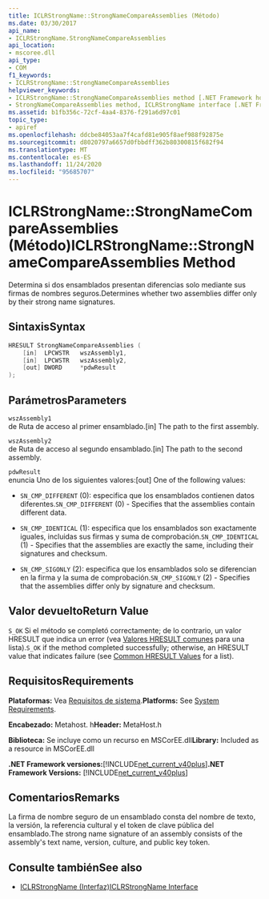 ```yaml
---
title: ICLRStrongName::StrongNameCompareAssemblies (Método)
ms.date: 03/30/2017
api_name:
- ICLRStrongName.StrongNameCompareAssemblies
api_location:
- mscoree.dll
api_type:
- COM
f1_keywords:
- ICLRStrongName::StrongNameCompareAssemblies
helpviewer_keywords:
- ICLRStrongName::StrongNameCompareAssemblies method [.NET Framework hosting]
- StrongNameCompareAssemblies method, ICLRStrongName interface [.NET Framework hosting]
ms.assetid: b1fb356c-72cf-4aa4-8376-f291a6d97c01
topic_type:
- apiref
ms.openlocfilehash: ddcbe84053aa7f4cafd81e905f8aef988f92875e
ms.sourcegitcommit: d8020797a6657d0fbbdff362b80300815f682f94
ms.translationtype: MT
ms.contentlocale: es-ES
ms.lasthandoff: 11/24/2020
ms.locfileid: "95685707"
---
```

# <a name="iclrstrongnamestrongnamecompareassemblies-method"></a><span data-ttu-id="8f44a-102">ICLRStrongName::StrongNameCompareAssemblies (Método)</span><span class="sxs-lookup"><span data-stu-id="8f44a-102">ICLRStrongName::StrongNameCompareAssemblies Method</span></span>

<span data-ttu-id="8f44a-103">Determina si dos ensamblados presentan diferencias solo mediante sus firmas de nombres seguros.</span><span class="sxs-lookup"><span data-stu-id="8f44a-103">Determines whether two assemblies differ only by their strong name signatures.</span></span>  
  
## <a name="syntax"></a><span data-ttu-id="8f44a-104">Sintaxis</span><span class="sxs-lookup"><span data-stu-id="8f44a-104">Syntax</span></span>  
  
```cpp  
HRESULT StrongNameCompareAssemblies (  
    [in]  LPCWSTR   wszAssembly1,  
    [in]  LPCWSTR   wszAssembly2,  
    [out] DWORD     *pdwResult  
);  
```  
  
## <a name="parameters"></a><span data-ttu-id="8f44a-105">Parámetros</span><span class="sxs-lookup"><span data-stu-id="8f44a-105">Parameters</span></span>  

 `wszAssembly1`  
 <span data-ttu-id="8f44a-106">de Ruta de acceso al primer ensamblado.</span><span class="sxs-lookup"><span data-stu-id="8f44a-106">[in] The path to the first assembly.</span></span>  
  
 `wszAssembly2`  
 <span data-ttu-id="8f44a-107">de Ruta de acceso al segundo ensamblado.</span><span class="sxs-lookup"><span data-stu-id="8f44a-107">[in] The path to the second assembly.</span></span>  
  
 `pdwResult`  
 <span data-ttu-id="8f44a-108">enuncia Uno de los siguientes valores:</span><span class="sxs-lookup"><span data-stu-id="8f44a-108">[out] One of the following values:</span></span>  
  
- <span data-ttu-id="8f44a-109">`SN_CMP_DIFFERENT` (0): especifica que los ensamblados contienen datos diferentes.</span><span class="sxs-lookup"><span data-stu-id="8f44a-109">`SN_CMP_DIFFERENT` (0) - Specifies that the assemblies contain different data.</span></span>  
  
- <span data-ttu-id="8f44a-110">`SN_CMP_IDENTICAL` (1): especifica que los ensamblados son exactamente iguales, incluidas sus firmas y suma de comprobación.</span><span class="sxs-lookup"><span data-stu-id="8f44a-110">`SN_CMP_IDENTICAL` (1) - Specifies that the assemblies are exactly the same, including their signatures and checksum.</span></span>  
  
- <span data-ttu-id="8f44a-111">`SN_CMP_SIGONLY` (2): especifica que los ensamblados solo se diferencian en la firma y la suma de comprobación.</span><span class="sxs-lookup"><span data-stu-id="8f44a-111">`SN_CMP_SIGONLY` (2) - Specifies that the assemblies differ only by signature and checksum.</span></span>  
  
## <a name="return-value"></a><span data-ttu-id="8f44a-112">Valor devuelto</span><span class="sxs-lookup"><span data-stu-id="8f44a-112">Return Value</span></span>  

 <span data-ttu-id="8f44a-113">`S_OK` Si el método se completó correctamente; de lo contrario, un valor HRESULT que indica un error (vea [Valores HRESULT comunes](/windows/win32/seccrypto/common-hresult-values) para una lista).</span><span class="sxs-lookup"><span data-stu-id="8f44a-113">`S_OK` if the method completed successfully; otherwise, an HRESULT value that indicates failure (see [Common HRESULT Values](/windows/win32/seccrypto/common-hresult-values) for a list).</span></span>  
  
## <a name="requirements"></a><span data-ttu-id="8f44a-114">Requisitos</span><span class="sxs-lookup"><span data-stu-id="8f44a-114">Requirements</span></span>  

 <span data-ttu-id="8f44a-115">**Plataformas:** Vea [Requisitos de sistema](../../get-started/system-requirements.md).</span><span class="sxs-lookup"><span data-stu-id="8f44a-115">**Platforms:** See [System Requirements](../../get-started/system-requirements.md).</span></span>  
  
 <span data-ttu-id="8f44a-116">**Encabezado:** Metahost. h</span><span class="sxs-lookup"><span data-stu-id="8f44a-116">**Header:** MetaHost.h</span></span>  
  
 <span data-ttu-id="8f44a-117">**Biblioteca:** Se incluye como un recurso en MSCorEE.dll</span><span class="sxs-lookup"><span data-stu-id="8f44a-117">**Library:** Included as a resource in MSCorEE.dll</span></span>  
  
 <span data-ttu-id="8f44a-118">**.NET Framework versiones:**[!INCLUDE[net_current_v40plus](../../../../includes/net-current-v40plus-md.md)]</span><span class="sxs-lookup"><span data-stu-id="8f44a-118">**.NET Framework Versions:** [!INCLUDE[net_current_v40plus](../../../../includes/net-current-v40plus-md.md)]</span></span>  
  
## <a name="remarks"></a><span data-ttu-id="8f44a-119">Comentarios</span><span class="sxs-lookup"><span data-stu-id="8f44a-119">Remarks</span></span>  

 <span data-ttu-id="8f44a-120">La firma de nombre seguro de un ensamblado consta del nombre de texto, la versión, la referencia cultural y el token de clave pública del ensamblado.</span><span class="sxs-lookup"><span data-stu-id="8f44a-120">The strong name signature of an assembly consists of the assembly's text name, version, culture, and public key token.</span></span>  
  
## <a name="see-also"></a><span data-ttu-id="8f44a-121">Consulte también</span><span class="sxs-lookup"><span data-stu-id="8f44a-121">See also</span></span>

- [<span data-ttu-id="8f44a-122">ICLRStrongName (Interfaz)</span><span class="sxs-lookup"><span data-stu-id="8f44a-122">ICLRStrongName Interface</span></span>](iclrstrongname-interface.md)
